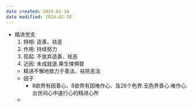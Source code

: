 ```yaml
---
date created: 2024-02-18
date modified: 2024-02-18
---
```

- 精进觉支
    1. 特相: 造善、袪恶
    2. 作用: 持续努力
    3. 现起: 不放弃造善、袪恶
    4. 近因: 未成就道.果生悚惧智
    - 精进不懈地致力于善法、袪除恶法    
    - 因子
        - 8欲界有因善心、8欲界有因唯作心、及26个色界.无色界善心.唯作心.出世间心中速行心的精进心所
    - 

